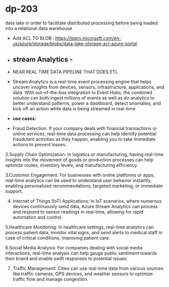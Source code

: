 # dp-203
data lake in order to facilitate distributed processing before being loaded into a relational data warehouse

- Add ACL TO BLOB : https://learn.microsoft.com/en-us/azure/storage/blobs/data-lake-storage-acl-azure-portal
- ## stream Analytics -
- NEAR REAL TIME DATA PIPELINE THAT DOES ETL
- Stream Analytics is a real-time event processing engine that helps uncover insights from devices, sensors, infrastructure, applications, and data. With out-of-the-box integration to Event Hubs, the combined solution can both ingest millions of events as well as do analytics to better understand patterns, power a dashboard, detect anomalies, and kick off an action while data is being streamed in real-time.

- **use cases:**
- Fraud Detection: If your company deals with financial transactions or online services, real-time data processing can help identify potential fraudulent activities as they happen, enabling you to take immediate actions to prevent losses.

2.Supply Chain Optimization: In logistics or manufacturing, having real-time insights into the movement of goods or production processes can help optimize routes, inventory levels, and manufacturing efficiency.

3.Customer Engagement: For businesses with online platforms or apps, real-time analytics can be used to understand user behavior instantly, enabling personalized recommendations, targeted marketing, or immediate support.

4. Internet of Things (IoT) Applications: In IoT scenarios, where numerous devices continuously send data, Azure Stream Analytics can process and respond to sensor readings in real-time, allowing for rapid automation and control.

5.Healthcare Monitoring: In healthcare settings, real-time analytics can process patient data, monitor vital signs, and send alerts to medical staff in case of critical conditions, improving patient care.

6.Social Media Analysis: For companies dealing with social media interactions, real-time analysis can help gauge public sentiment towards their brand and enable swift responses to potential issues.

7. Traffic Management: Cities can use real-time data from various sources like traffic cameras, GPS devices, and weather sensors to optimize traffic flow and manage congestion.
